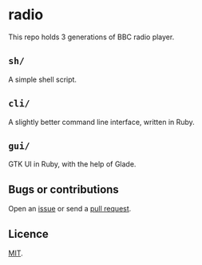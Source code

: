 # radio

This repo holds 3 generations of BBC radio player.

## `sh/`

A simple shell script.

## `cli/`

A slightly better command line interface, written in Ruby.

## `gui/`

GTK UI in Ruby, with the help of Glade.

## Bugs or contributions

Open an [issue](http://github.com/crdx/radio/issues) or send a [pull request](http://github.com/crdx/radio/pulls).

## Licence

[MIT](LICENCE.md).
